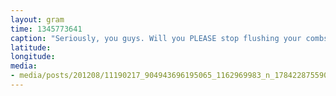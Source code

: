 ```yaml
---
layout: gram
time: 1345773641
caption: "Seriously, you guys. Will you PLEASE stop flushing your combs down the toilet?"
latitude: 
longitude: 
media:
- media/posts/201208/11190217_904943696195065_1162969983_n_17842287559000351.jpg
---
```

